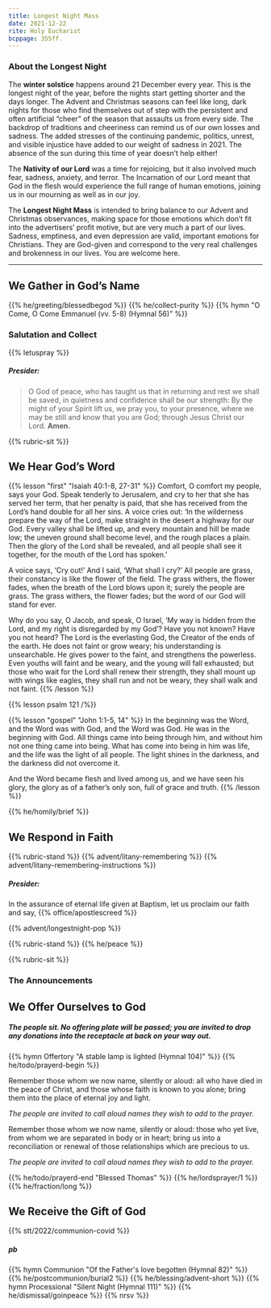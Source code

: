 ```yaml
---
title: Longest Night Mass
date: 2021-12-22
rite: Holy Eucharist
bcppage: 355ff.
---
```

### About the Longest Night
The **winter solstice** happens around 21 December every year. This is the longest night of the year, before the nights start getting shorter and the days longer. The Advent and Christmas seasons can feel like long, dark nights for those who find themselves out of step with the persistent and often artificial “cheer” of the season that assaults us from every side. The backdrop of traditions and cheeriness can remind us of our own losses and sadness. The added stresses of the continuing pandemic, politics, unrest, and visible injustice have added to our weight of sadness in 2021. The absence of the sun during this time of year doesn’t help either!

The **Nativity of our Lord** was a time for rejoicing, but it also involved much fear, sadness, anxiety, and terror. The Incarnation of our Lord meant that God in the flesh would experience the full range of human emotions, joining us in our mourning as well as in our joy.

The **Longest Night Mass** is intended to bring balance to our Advent and Christmas observances, making space for those emotions which don’t fit into the advertisers’ profit motive, but are very much a part of our lives. Sadness, emptiness, and even depression are valid, important emotions for Christians. They are God-given and correspond to the very real challenges and brokenness in our lives. You are welcome here.

-------------

## We Gather in God’s Name
{{% he/greeting/blessedbegod %}}
{{% he/collect-purity %}}
{{% hymn "O Come, O Come Emmanuel (vv. 5-8) (Hymnal 56)" %}}
### Salutation and Collect
{{% letuspray %}}

##### Presider:
> O God of peace, who has taught us that in returning and rest we shall be saved, in quietness and confidence shall be our strength: By the might of your Spirit lift us, we pray you, to your presence, where we may be still and know that you are God; through Jesus Christ our Lord.  **Amen.**

{{% rubric-sit %}}
## We Hear God’s Word
{{% lesson "first" "Isaiah 40:1-8, 27-31" %}}
Comfort, O comfort my people,
   says your God.
Speak tenderly to Jerusalem,
   and cry to her
that she has served her term,
   that her penalty is paid,
that she has received from the Lord’s hand
   double for all her sins.
A voice cries out:
‘In the wilderness prepare the way of the Lord,
   make straight in the desert a highway for our God.
Every valley shall be lifted up,
   and every mountain and hill be made low;
the uneven ground shall become level,
   and the rough places a plain.
Then the glory of the Lord shall be revealed,
   and all people shall see it together,
   for the mouth of the Lord has spoken.’

A voice says, ‘Cry out!’
   And I said, ‘What shall I cry?’
All people are grass,
   their constancy is like the flower of the field.
The grass withers, the flower fades,
   when the breath of the Lord blows upon it;
   surely the people are grass.
The grass withers, the flower fades;
   but the word of our God will stand for ever.

Why do you say, O Jacob,
   and speak, O Israel,
‘My way is hidden from the Lord,
   and my right is disregarded by my God’?
Have you not known? Have you not heard?
The Lord is the everlasting God,
   the Creator of the ends of the earth.
He does not faint or grow weary;
   his understanding is unsearchable.
He gives power to the faint,
   and strengthens the powerless.
Even youths will faint and be weary,
   and the young will fall exhausted;
but those who wait for the Lord shall renew their strength,
   they shall mount up with wings like eagles,
they shall run and not be weary,
   they shall walk and not faint.
{{% /lesson %}}

{{% lesson psalm 121 /%}}

{{% lesson "gospel" "John 1:1-5, 14" %}}
In the beginning was the Word, and the Word was with God, and the Word was God. He was in the beginning with God. All things came into being through him, and without him not one thing came into being. What has come into being in him was life, and the life was the light of all people. The light shines in the darkness, and the darkness did not overcome it.

And the Word became flesh and lived among us, and we have seen his glory, the glory as of a father’s only son, full of grace and truth.
{{% /lesson %}}

{{% he/homily/brief %}}


## We Respond in Faith
{{% rubric-stand %}}
{{% advent/litany-remembering %}}
{{% advent/litany-remembering-instructions %}}

##### Presider:
In the assurance of eternal life given at Baptism, let us proclaim our faith and say,
{{% office/apostlescreed %}}

{{% advent/longestnight-pop %}}

{{% rubric-stand %}}
{{% he/peace %}}

{{% rubric-sit %}}

### The Announcements

## We Offer Ourselves to God

##### The people sit. No offering plate will be passed; you are invited to drop any donations into the receptacle at back on your way out.

{{% hymn Offertory "A stable lamp is lighted (Hymnal 104)" %}}
{{% he/todo/prayerd-begin %}}

Remember those whom we now name, silently or aloud: all who have died in the peace of Christ, and those whose faith is known to you alone; bring them into the place of eternal joy and light.

_The people are invited to call aloud names they wish to add to the prayer._

Remember those whom we now name, silently or aloud: those who yet live, from whom we are separated in body or in heart; bring us into a reconciliation or renewal of those relationships which are precious to us.

_The people are invited to call aloud names they wish to add to the prayer._

{{% he/todo/prayerd-end "Blessed Thomas" %}}
{{% he/lordsprayer/1 %}}
{{% he/fraction/long %}}

## We Receive the Gift of God
{{% stt/2022/communion-covid %}}
##### pb
{{% hymn Communion "Of the Father's love begotten (Hymnal 82)" %}}
{{% he/postcommunion/burial2 %}}
{{% he/blessing/advent-short %}}
{{% hymn Processional "Silent Night (Hymnal 111)" %}}
{{% he/dismissal/goinpeace %}}
{{% nrsv %}}
